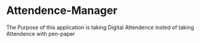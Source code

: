 # Attendence-Manager
The Purpose of this application is taking Digital Attendence insted of taking Attendence with pen-paper
